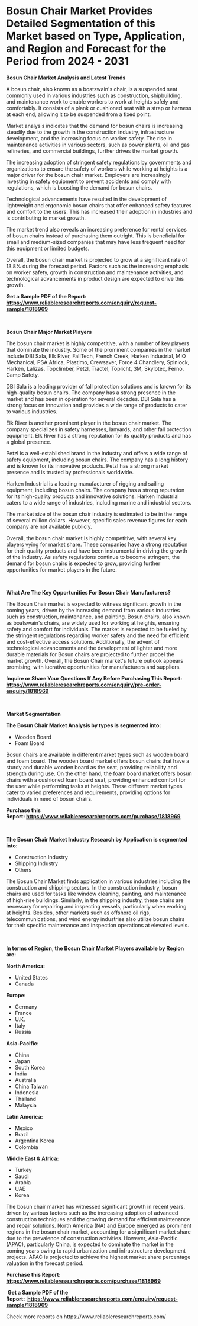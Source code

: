 <p><h1>Bosun Chair Market Provides Detailed Segmentation of this Market based on Type, Application, and Region and Forecast for the Period from 2024 - 2031</h1></p><p><strong>Bosun Chair Market Analysis and Latest Trends</strong></p>
<p><p>A bosun chair, also known as a boatswain's chair, is a suspended seat commonly used in various industries such as construction, shipbuilding, and maintenance work to enable workers to work at heights safely and comfortably. It consists of a plank or cushioned seat with a strap or harness at each end, allowing it to be suspended from a fixed point.</p><p>Market analysis indicates that the demand for bosun chairs is increasing steadily due to the growth in the construction industry, infrastructure development, and the increasing focus on worker safety. The rise in maintenance activities in various sectors, such as power plants, oil and gas refineries, and commercial buildings, further drives the market growth.</p><p>The increasing adoption of stringent safety regulations by governments and organizations to ensure the safety of workers while working at heights is a major driver for the bosun chair market. Employers are increasingly investing in safety equipment to prevent accidents and comply with regulations, which is boosting the demand for bosun chairs.</p><p>Technological advancements have resulted in the development of lightweight and ergonomic bosun chairs that offer enhanced safety features and comfort to the users. This has increased their adoption in industries and is contributing to market growth.</p><p>The market trend also reveals an increasing preference for rental services of bosun chairs instead of purchasing them outright. This is beneficial for small and medium-sized companies that may have less frequent need for this equipment or limited budgets.</p><p>Overall, the bosun chair market is projected to grow at a significant rate of 13.8% during the forecast period. Factors such as the increasing emphasis on worker safety, growth in construction and maintenance activities, and technological advancements in product design are expected to drive this growth.</p></p>
<p><strong>Get a Sample PDF of the Report:&nbsp; <a href="https://www.reliableresearchreports.com/enquiry/request-sample/1818969">https://www.reliableresearchreports.com/enquiry/request-sample/1818969</a></strong></p>
<p>&nbsp;</p>
<p><strong>Bosun Chair Major Market Players</strong></p>
<p><p>The bosun chair market is highly competitive, with a number of key players that dominate the industry. Some of the prominent companies in the market include DBI Sala, Elk River, FallTech, French Creek, Harken Industrial, MIO Mechanical, PSA Africa, Plastimo, Crewsaver, Force 4 Chandlery, Spinlock, Harken, Lalizas, Topclimber, Petzl, Tractel, Toplicht, 3M, Skylotec, Ferno, Camp Safety.</p><p>DBI Sala is a leading provider of fall protection solutions and is known for its high-quality bosun chairs. The company has a strong presence in the market and has been in operation for several decades. DBI Sala has a strong focus on innovation and provides a wide range of products to cater to various industries.</p><p>Elk River is another prominent player in the bosun chair market. The company specializes in safety harnesses, lanyards, and other fall protection equipment. Elk River has a strong reputation for its quality products and has a global presence.</p><p>Petzl is a well-established brand in the industry and offers a wide range of safety equipment, including bosun chairs. The company has a long history and is known for its innovative products. Petzl has a strong market presence and is trusted by professionals worldwide.</p><p>Harken Industrial is a leading manufacturer of rigging and sailing equipment, including bosun chairs. The company has a strong reputation for its high-quality products and innovative solutions. Harken Industrial caters to a wide range of industries, including marine and industrial sectors.</p><p>The market size of the bosun chair industry is estimated to be in the range of several million dollars. However, specific sales revenue figures for each company are not available publicly.</p><p>Overall, the bosun chair market is highly competitive, with several key players vying for market share. These companies have a strong reputation for their quality products and have been instrumental in driving the growth of the industry. As safety regulations continue to become stringent, the demand for bosun chairs is expected to grow, providing further opportunities for market players in the future.</p></p>
<p>&nbsp;</p>
<p><strong>What Are The Key Opportunities For Bosun Chair Manufacturers?</strong></p>
<p><p>The Bosun Chair market is expected to witness significant growth in the coming years, driven by the increasing demand from various industries such as construction, maintenance, and painting. Bosun chairs, also known as boatswain's chairs, are widely used for working at heights, ensuring safety and comfort for individuals. The market is expected to be fueled by the stringent regulations regarding worker safety and the need for efficient and cost-effective access solutions. Additionally, the advent of technological advancements and the development of lighter and more durable materials for Bosun chairs are projected to further propel the market growth. Overall, the Bosun Chair market's future outlook appears promising, with lucrative opportunities for manufacturers and suppliers.</p></p>
<p><strong>Inquire or Share Your Questions If Any Before Purchasing This Report: <a href="https://www.reliableresearchreports.com/enquiry/pre-order-enquiry/1818969">https://www.reliableresearchreports.com/enquiry/pre-order-enquiry/1818969</a></strong></p>
<p>&nbsp;</p>
<p><strong>Market Segmentation</strong></p>
<p><strong>The Bosun Chair Market Analysis by types is segmented into:</strong></p>
<p><ul><li>Wooden Board</li><li>Foam Board</li></ul></p>
<p><p>Bosun chairs are available in different market types such as wooden board and foam board. The wooden board market offers bosun chairs that have a sturdy and durable wooden board as the seat, providing reliability and strength during use. On the other hand, the foam board market offers bosun chairs with a cushioned foam board seat, providing enhanced comfort for the user while performing tasks at heights. These different market types cater to varied preferences and requirements, providing options for individuals in need of bosun chairs.</p></p>
<p><strong>Purchase this Report:&nbsp;<a href="https://www.reliableresearchreports.com/purchase/1818969">https://www.reliableresearchreports.com/purchase/1818969</a></strong></p>
<p>&nbsp;</p>
<p><strong>The Bosun Chair Market Industry Research by Application is segmented into:</strong></p>
<p><ul><li>Construction Industry</li><li>Shipping Industry</li><li>Others</li></ul></p>
<p><p>The Bosun Chair Market finds application in various industries including the construction and shipping sectors. In the construction industry, bosun chairs are used for tasks like window cleaning, painting, and maintenance of high-rise buildings. Similarly, in the shipping industry, these chairs are necessary for repairing and inspecting vessels, particularly when working at heights. Besides, other markets such as offshore oil rigs, telecommunications, and wind energy industries also utilize bosun chairs for their specific maintenance and inspection operations at elevated levels.</p></p>
<p>&nbsp;</p>
<p><strong>In terms of Region, the Bosun Chair Market Players available by Region are:</strong></p>
<p>
    <p> <strong> North America: </strong>
        <ul>
            <li>United States</li>
            <li>Canada</li>
        </ul>
        </p> 
    <p> <strong> Europe: </strong>
        <ul>
            <li>Germany</li>
            <li>France</li>
            <li>U.K.</li>
            <li>Italy</li>
            <li>Russia</li>
        </ul>
        </p> 
    <p> <strong> Asia-Pacific: </strong>
        <ul>
            <li>China</li>
            <li>Japan</li>
            <li>South Korea</li>
            <li>India</li>
            <li>Australia</li>
            <li>China Taiwan</li>
            <li>Indonesia</li>
            <li>Thailand</li>
            <li>Malaysia</li>
        </ul>
        </p> 
    <p> <strong> Latin America: </strong>
        <ul>
            <li>Mexico</li>
            <li>Brazil</li>
            <li>Argentina Korea</li>
            <li>Colombia</li>
        </ul>
        </p> 
    <p> <strong> Middle East & Africa: </strong>
        <ul>
            <li>Turkey</li>
            <li>Saudi</li>
            <li>Arabia</li>
            <li>UAE</li>
            <li>Korea</li>
        </ul>
    </p>
    </p>
<p><p>The bosun chair market has witnessed significant growth in recent years, driven by various factors such as the increasing adoption of advanced construction techniques and the growing demand for efficient maintenance and repair solutions. North America (NA) and Europe emerged as prominent regions in the bosun chair market, accounting for a significant market share due to the prevalence of construction activities. However, Asia-Pacific (APAC), particularly China, is expected to dominate the market in the coming years owing to rapid urbanization and infrastructure development projects. APAC is projected to achieve the highest market share percentage valuation in the forecast period.</p></p>
<p><strong>Purchase this Report: <a href="https://www.reliableresearchreports.com/purchase/1818969">https://www.reliableresearchreports.com/purchase/1818969</a></strong></p>
<p>&nbsp;<strong>Get a Sample PDF of the Report:&nbsp;&nbsp;<a href="https://www.reliableresearchreports.com/enquiry/request-sample/1818969">https://www.reliableresearchreports.com/enquiry/request-sample/1818969</a></strong></p>
<p><strong></strong></p>
<p>Check more reports on https://www.reliableresearchreports.com/</p>